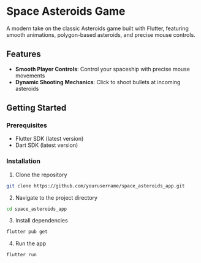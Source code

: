 # Space Asteroids Game

A modern take on the classic Asteroids game built with Flutter, featuring smooth animations, polygon-based asteroids, and precise mouse controls.

## Features

- **Smooth Player Controls**: Control your spaceship with precise mouse movements
- **Dynamic Shooting Mechanics**: Click to shoot bullets at incoming asteroids

## Getting Started

### Prerequisites

- Flutter SDK (latest version)
- Dart SDK (latest version)

### Installation

1. Clone the repository
```bash
git clone https://github.com/yourusername/space_asteroids_app.git
```

2. Navigate to the project directory
```bash
cd space_asteroids_app
```

3. Install dependencies
```bash
flutter pub get
```

4. Run the app
```bash
flutter run
```
